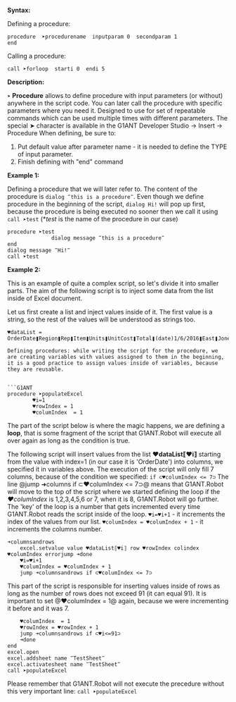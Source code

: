 **Syntax:**

Defining a procedure:

```G1ANT
procedure  ➤procedurename  inputparam 0  secondparam 1
end
```

Calling a procedure:

```G1ANT
call ➤forloop  starti 0  endi 5
```

**Description:**

`➤` **Procedure** allows to define procedure with input parameters (or without) anywhere in the script code. You can later call the procedure with specific parameters where you need it. Designed to use for set of repeatable commands which can be used multiple times with different parameters. The special ➤ character is available in the G1ANT Developer Studio -> Insert -> Procedure
When defining, be sure to:
1.  Put default value after parameter name - it is needed to define the TYPE of input parameter.
2.  Finish defining with "end" command

**Example 1:**

Defining a procedure that we will later refer to. The content of the procedure is `dialog ‴this is a procedure‴`. Even though we define procedure in the beginning of the script, `dialog Hi!` will pop up first, because the procedure is being executed no sooner then we call it using `call ➤test` (**test* is the name of the procedure in our case)

```G1ANT
procedure ➤test
              dialog message ‴this is a procedure‴
end
dialog message ‴Hi!‴
call ➤test
```

**Example 2:**

This is an example of quite a complex script, so let's divide it into smaller parts. The aim of the following script is to inject some data from the list inside of Excel document.

Let us first create a list and inject values inside of it. The first value is a string, so the rest of the values will be understood as strings too.

```G1ANT
♥dataList = OrderDate❚Region❚Rep❚Item❚Units❚UnitCost❚Total❚(date)1/6/2016❚East❚Jones❚Pencil❚95❚1.99❚189.05❚1/23/2016❚Central❚Kivell❚Binder❚50❚19.99❚999.50❚2/9/2016❚Central❚Jardine❚Pencil❚36❚4.99❚179.64❚2/26/2016❚Central❚Gill❚Pen❚27❚19.99❚539.73❚3/15/2016❚West❚Sorvino❚Pencil❚56❚2.99❚167.44❚4/1/2016❚East❚Jones❚Binder❚60❚4.99❚299.40❚4/18/2016❚Central❚Andrews❚Pencil❚75❚1.99❚149.25❚5/5/2016❚Central❚Jardine❚Pencil❚90❚4.99❚449.10❚5/22/2016❚West❚Thompson❚Pencil❚32❚1.99❚63.68❚6/8/2016❚East❚Jones❚Binder❚60❚8.99❚539.40❚6/25/2016❚Central❚Morgan❚Pencil❚90❚4.99❚449.10❚7/12/2016❚East❚Howard❚Binder❚29❚1.99❚57.71

Defining procedures: while writing the script for the procedure, we are creating variables with values assigned to them in the beginning, it is a good practice to assign values inside of variables, because they are reusable. 


```G1ANT
procedure ➤populateExcel
        ♥i=1
        ♥rowIndex = 1
        ♥columIndex  = 1
```

The part of the script below is where the magic happens, we are defining a **loop**, that is some fragment of the script that G1ANT.Robot will execute all over again as long as the condition is true. 

The following script will insert values from the list **♥dataList⟦♥i⟧** starting from the value with index=1 (in our case it is 'OrderDate') into columns, we specified it in variables above. The execution of the script will only fill 7 columns, because of the condition we specified: 
`if ⊂♥columIndex <= 7⊃`
The line @jump ➜columns if ⊂♥columIndex <= 7⊃@ means that G1ANT.Robot will move to the top of the script where we started defining the loop if the *♥columIndex* is 1,2,3,4,5,6 or 7, when it is 8, G1ANT.Robot will go further. 
The 'key' of the loop is a number that gets incremented every time G1ANT.Robot reads the script inside of the loop. 
`♥i=♥i+1` - it increments the index of the values from our list. 
`♥columIndex = ♥columIndex + 1` - it increments the columns number.

```G1ANT
➜columnsandrows
    excel.setvalue value ♥dataList⟦♥i⟧ row ♥rowIndex colindex ♥columIndex errorjump ➜done
    ♥i=♥i+1
    ♥columIndex = ♥columIndex + 1
    jump ➜columnsandrows if ⊂♥columIndex <= 7⊃
```

This part of the script is responsible for inserting values inside of rows as long as the number of rows does not exceed 91 (it can equal 91). It is important to set  @♥columIndex  = 1@ again, because we were incrementing it before and it was 7.   
    
```G1ANT
    ♥columIndex  = 1
    ♥rowIndex = ♥rowIndex + 1
    jump ➜columnsandrows if ⊂♥i<=91⊃
    ➜done
end
excel.open 
excel.addsheet name ‴TestSheet‴
excel.activatesheet name ‴TestSheet‴
call ➤populateExcel
```

Please remember that G1ANT.Robot will not execute the precedure without this very important line: `call ➤populateExcel`
